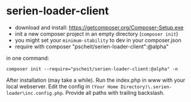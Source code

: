 serien-loader-client
====================

- download and install: https://getcomposer.org/Composer-Setup.exe
- init a new composer project in an empty directory (``composer init``)
- you might set your ``minimum-stability`` to dev in your composer.json
- require with composer "pscheit/serien-loader-client":@alpha"

in one command:
```
composer init --require="pscheit/serien-loader-client:@alpha" -n
```

After installation (may take a while). Run the index.php in www with your local webserver.
Edit the config in ``(Your Home Directory)\.serien-loader\inc.config.php``. Provide all paths with trailing backslash.